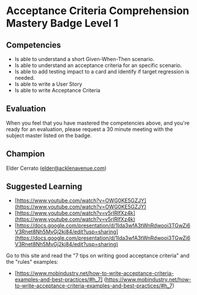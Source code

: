 # Acceptance Criteria Comprehension Mastery Badge Level 1

## Competencies

- Is able to understand a short Given-When-Then scenario.
- Is able to understand an acceptance criteria for an specific scenario.
- Is able to add testing impact to a card and identify if target regression is needed.
- Is able to write a User Story
- Is able to write Acceptance Criteria

## Evaluation
When you feel that you have mastered the competencies above, and you're ready for an evaluation, please request a 30 minute meeting with the subject master listed on the badge.

## Champion
Elder Cerrato (elder@acklenavenue.com)

## Suggested Learning

 - [https://www.youtube.com/watch?v=OWG0KE5GZJY](https://www.youtube.com/watch?v=OWG0KE5GZJY)
 - [https://www.youtube.com/watch?v=v5rIRlfXz4k](https://www.youtube.com/watch?v=v5rIRlfXz4k)
 - [https://docs.google.com/presentation/d/1Ida3wfA3tWnRdwooi3TGwZi6V3Rnet8Nh5MvGj2kj84/edit?usp=sharing](https://docs.google.com/presentation/d/1Ida3wfA3tWnRdwooi3TGwZi6V3Rnet8Nh5MvGj2kj84/edit?usp=sharing)
 
 Go to this site and read the "7 tips on writing good acceptance criteria" and the "rules" examples:
 - [https://www.mobindustry.net/how-to-write-acceptance-criteria-examples-and-best-practices/#h_7] (https://www.mobindustry.net/how-to-write-acceptance-criteria-examples-and-best-practices/#h_7)